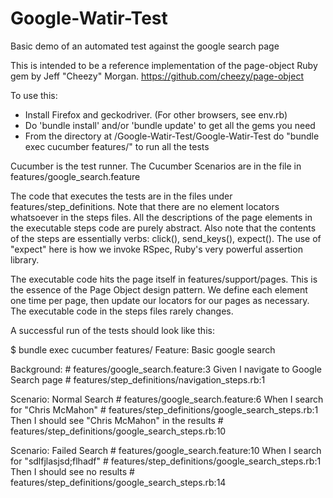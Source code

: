 # Google-Watir-Test
Basic demo of an automated test against the google search page

This is intended to be a reference implementation of the page-object Ruby gem by Jeff "Cheezy" Morgan. https://github.com/cheezy/page-object

To use this: 
* Install Firefox and geckodriver. (For other browsers, see env.rb)
* Do 'bundle install' and/or 'bundle update' to get all the gems you need
* From the directory at /Google-Watir-Test/Google-Watir-Test do "bundle exec cucumber features/" to run all the tests

Cucumber is the test runner. The Cucumber Scenarios are in the file in features/google_search.feature

The code that executes the tests are in the files under features/step_definitions. Note that there are no element locators whatsoever in the steps files. All the descriptions of the page elements in the executable steps code are purely abstract. Also note that the contents of the steps are essentially verbs: click(), send_keys(), expect(). The use of "expect" here is how we invoke RSpec, Ruby's very powerful assertion library. 

The executable code hits the page itself in features/support/pages. This is the essence of the Page Object design pattern. We define each element one time per page, then update our locators for our pages as necessary. The executable code in the steps files rarely changes.

A successful run of the tests should look like this: 

$ bundle exec cucumber features/
Feature: Basic google search

  Background:                              # features/google_search.feature:3
    Given I navigate to Google Search page # features/step_definitions/navigation_steps.rb:1

  Scenario: Normal Search                            # features/google_search.feature:6
    When I search for "Chris McMahon"                # features/step_definitions/google_search_steps.rb:1
    Then I should see "Chris McMahon" in the results # features/step_definitions/google_search_steps.rb:10

  Scenario: Failed Search                  # features/google_search.feature:10
    When I search for "sdlfjlasjsd;flhadf" # features/step_definitions/google_search_steps.rb:1
    Then I should see no results           # features/step_definitions/google_search_steps.rb:14